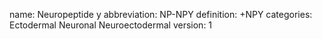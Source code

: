 name: Neuropeptide y
abbreviation: NP-NPY
definition: +NPY
categories: Ectodermal Neuronal Neuroectodermal
version: 1
